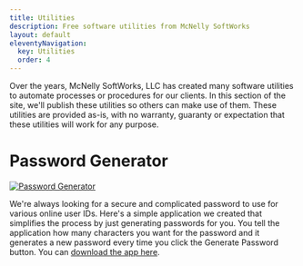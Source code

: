 ```yaml
---
title: Utilities
description: Free software utilities from McNelly SoftWorks
layout: default
eleventyNavigation:
  key: Utilities
  order: 4
---
```


Over the years, McNelly SoftWorks, LLC has created many software utilities to automate processes or procedures for our clients. In this section of the site, we'll publish these utilities so others can make use of them. These utilities are provided as-is, with no warranty, guaranty or expectation that these utilities will work for any purpose.

# Password Generator

[![Password Generator](/images/password-generator.png)](/downloads/PasswordGenerator.exe) 

We're always looking for a secure and complicated password to use for various online user IDs. Here's a simple application we created that simplifies the process by just generating passwords for you. You tell the application how many characters you want for the password and it generates a new password every time you click the Generate Password button. You can [download the app here](/downloads/PasswordGenerator.exe).
